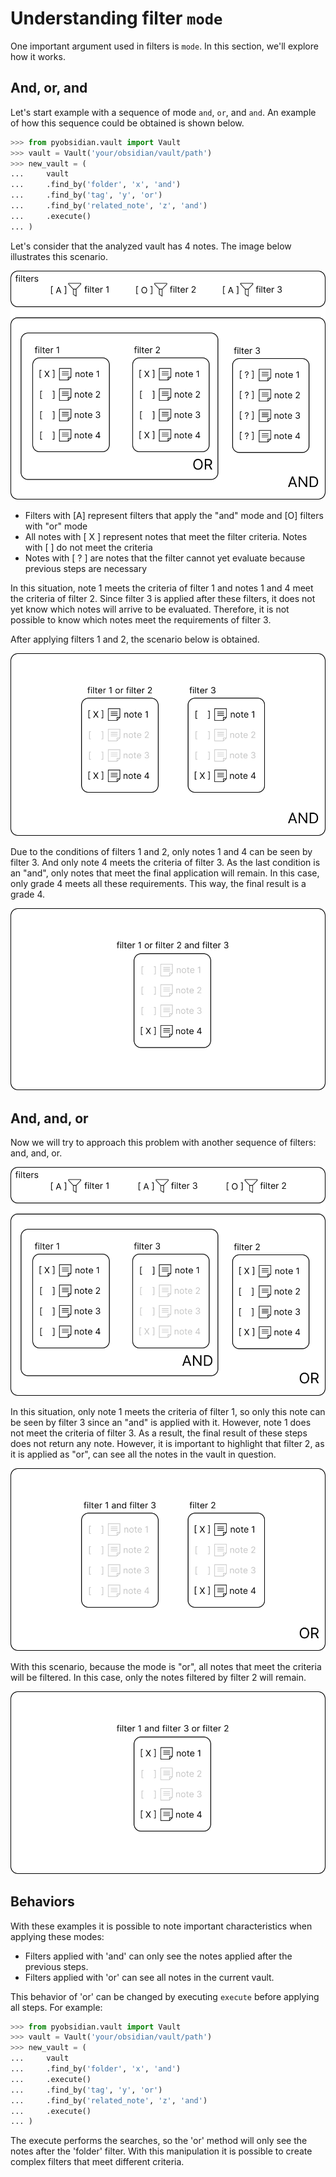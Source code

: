
# Understanding filter `mode`
One important argument used in filters is `mode`. In this section, we'll explore how it works.

## And, or, and
Let's start example with a sequence of mode `and`, `or`, and `and`.
An example of how this sequence could be obtained is shown below.

```py
>>> from pyobsidian.vault import Vault
>>> vault = Vault('your/obsidian/vault/path')
>>> new_vault = (
...     vault
...     .find_by('folder', 'x', 'and')
...     .find_by('tag', 'y', 'or')
...     .find_by('related_note', 'z', 'and')
...     .execute()
... )
```

Let's consider that the analyzed vault has 4 notes. The image below illustrates this scenario.

![](../assets/imgs/mode_examples/and_or_and_01.svg)

- Filters with [A] represent filters that apply the "and" mode and [O] filters with "or" mode
- All notes with [ X ] represent notes that meet the filter criteria. Notes with [  ] do not meet the criteria
- Notes with [ ? ] are notes that the filter cannot yet evaluate because previous steps are necessary

In this situation, note 1 meets the criteria of filter 1 and notes 1 and 4 meet the criteria of filter 2.
Since filter 3 is applied after these filters, it does not yet know which notes will arrive to be evaluated. Therefore, it is not possible to know which notes meet the requirements of filter 3.

After applying filters 1 and 2, the scenario below is obtained.

![](../assets/imgs/mode_examples/and_or_and_02.svg)

Due to the conditions of filters 1 and 2, only notes 1 and 4 can be seen by filter 3. And only note 4 meets the criteria of filter 3. As the last condition is an "and", only notes that meet the final application will remain. In this case, only grade 4 meets all these requirements. This way, the final result is a grade 4.

![](../assets/imgs/mode_examples/and_or_and_03.svg)

## And, and, or
Now we will try to approach this problem with another sequence of filters: and, and, or.

![](../assets/imgs/mode_examples/and_and_or_01.svg)

In this situation, only note 1 meets the criteria of filter 1, so only this note can be seen by filter 3 since an "and" is applied with it. However, note 1 does not meet the criteria of filter 3. As a result, the final result of these steps does not return any note. However, it is important to highlight that filter 2, as it is applied as "or", can see all the notes in the vault in question.

![](../assets/imgs/mode_examples/and_and_or_02.svg)

With this scenario, because the mode is "or", all notes that meet the criteria will be filtered. In this case, only the notes filtered by filter 2 will remain.

![](../assets/imgs/mode_examples/and_and_or_03.svg)

## Behaviors
With these examples it is possible to note important characteristics when applying these modes:

- Filters applied with 'and' can only see the notes applied after the previous steps.
- Filters applied with 'or' can see all notes in the current vault.

This behavior of 'or' can be changed by executing `execute` before applying all steps. For example:
```py
>>> from pyobsidian.vault import Vault
>>> vault = Vault('your/obsidian/vault/path')
>>> new_vault = (
...     vault
...     .find_by('folder', 'x', 'and')
...     .execute()
...     .find_by('tag', 'y', 'or')
...     .find_by('related_note', 'z', 'and')
...     .execute()
... )
```

The execute performs the searches, so the 'or' method will only see the notes after the 'folder' filter. With this manipulation it is possible to create complex filters that meet different criteria.
